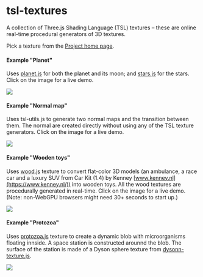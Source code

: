 # tsl-textures
A collection of Three.js Shading Language (TSL) textures &ndash;
these are online real-time procedural generators of 3D textures.

Pick a texture from the [Project home page](https://boytchev.github.io/tsl-textures/).


#### Example "Planet"

Uses [planet.js](https://boytchev.github.io/tsl-textures/docs/planet.html)
for both the planet and its moon; and [stars.js](https://boytchev.github.io/tsl-textures/docs/stars.html)
for the stars. Click on the image for a live demo.

[<img src="https://boytchev.github.io/tsl-textures/examples/example-planet.jpg">](https://boytchev.github.io/tsl-textures/examples/example-planet.html)


#### Example "Normal map"

Uses tsl-utils.js to generate two normal maps and the transition between them.
The normal are created directly without using any of the TSL texture generators.
Click on the image for a live demo.

[<img src="https://boytchev.github.io/tsl-textures/examples/example-normal-map.jpg">](https://boytchev.github.io/tsl-textures/examples/example-normal-map.html)


#### Example "Wooden toys"

Uses [wood.js](https://boytchev.github.io/tsl-textures/docs/wood.html) texture
to convert flat-color 3D models (an ambulance, a race car and a luxury SUV from
Car Kit (1.4) by Kenney [www.kenney.nl](https://www.kenney.nl/)) into wooden toys.
All the wood textures are procedurally generated in real-time. Click on the image
for a live demo. (Note: non-WebGPU browsers might need 30+ seconds to start up.)

[<img src="https://boytchev.github.io/tsl-textures/examples/example-wooden-toys.jpg">](https://boytchev.github.io/tsl-textures/examples/example-wooden-toys.html)


#### Example "Protozoa"

Uses [protozoa.js](https://boytchev.github.io/tsl-textures/docs/protozoa.html)
texture to create a dynamic blob with microorganisms floating innside. A space
station is constructed arounnd the blob. The surface of the station is made of
a Dyson sphere texture from [dysonn-texture.js](https://boytchev.github.io/tsl-textures/docs/dyson-sphere.html).

[<img src="https://boytchev.github.io/tsl-textures/examples/example-protozoa.jpg">](https://boytchev.github.io/tsl-textures/examples/example-protozoa.html)
